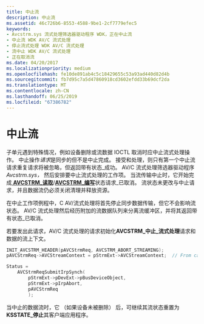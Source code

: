 ```yaml
---
title: 中止流
description: 中止流
ms.assetid: 46c726b6-8553-4588-9be1-2cf7779efec5
keywords:
- Avcstrm.sys 流式处理筛选器驱动程序 WDK，正在中止流
- 中止流 WDK AV/C 流式处理
- 停止流式处理 WDK AV/C 流式处理
- 流中止 WDK AV/C 流式处理
- 正在取消流
ms.date: 04/20/2017
ms.localizationpriority: medium
ms.openlocfilehash: fe10de891ab4c5c18429655c53a93ad440d82d4b
ms.sourcegitcommit: fb7d95c7a5d47860918cd3602efdd33b69dcf2da
ms.translationtype: MT
ms.contentlocale: zh-CN
ms.lasthandoff: 06/25/2019
ms.locfileid: "67386782"
---
```

# <a name="abort-a-stream"></a>中止流





子单元遇到特殊情况，例如设备删除或流数据 IOCTL 取消时应中止流式处理操作。 中止操作*请求*是同步的但不是中止完成。 接受和处理，则只有第一个中止流请求重复请求将被忽略，但返回带有状态\_成功。 AV/C 流式处理筛选器驱动程序*Avcstrm.sys，* 然后安排要中止流式处理的工作项。 当流传输中止时，它开始完成[ **AVCSTRM\_读取**](https://docs.microsoft.com/windows-hardware/drivers/stream/avcstrm-read)/[**AVCSTRM\_编写**](https://docs.microsoft.com/windows-hardware/drivers/stream/avcstrm-write)状态请求\_已取消。 流状态未更改与中止请求，并且数据流仍必须关闭清理并释放资源。

在中止工作项例程中，C AV/流式处理将首先停止同步数据传输，但它不会影响流状态。 AV/C 流式处理然后经历附加的流数据队列来分离流缓冲区，并将其返回带有状态\_已取消。

若要发出此请求，AV/C 流式处理的请求初始化**AVCSTRM\_中止\_流式处理**请求和数据的流上下文。

```cpp
INIT_AVCSTRM_HEADER(pAVCStrmReq, AVCSTRM_ABORT_STREAMING);
pAVCStrmReq->AVCStreamContext = pStrmExt->AVCStreamContext;  // From cached context saved in OPEN_STREAM request

Status = 
    AVCStrmReqSubmitIrpSynch( 
        pStrmExt->pDevExt->pBusDeviceObject,
        pStrmExt->pIrpAbort,
        pAVCStrmReq
        );
```

当中止的数据流时，它 （如果设备未被删除） 后，可继续其流状态重置为**KSSTATE\_停止**其客户端应用程序。

 

 




